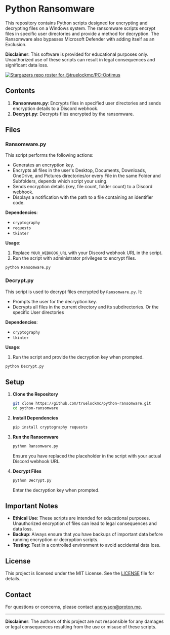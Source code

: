 # Python Ransomware

This repository contains Python scripts designed for encrypting and decrypting files on a Windows system. The ransomware scripts encrypt files in specific user directories and provide a method for decryption. The Ransomware also bypasses Microsoft Defender with adding itself as an Exclusion.

**Disclaimer**: This software is provided for educational purposes only. Unauthorized use of these scripts can result in legal consequences and significant data loss.

[![Stargazers repo roster for @truelockmc/PC-Optimus](https://reporoster.com/stars/dark/truelockmc/python-ransomware)](https://github.com/truelockmc/python-ransomware/stargazers)

## Contents

1. **Ransomware.py**: Encrypts files in specified user directories and sends encryption details to a Discord webhook.
2. **Decrypt.py**: Decrypts files encrypted by the ransomware.

## Files

### Ransomware.py

This script performs the following actions:
- Generates an encryption key.
- Encrypts all files in the user's Desktop, Documents, Downloads, OneDrive, and Pictures directories/or every File in the same Folder and Subfolders, depends which script your using.
- Sends encryption details (key, file count, folder count) to a Discord webhook.
- Displays a notification with the path to a file containing an identifier code.

**Dependencies**:
- `cryptography`
- `requests`
- `tkinter`

**Usage**:
1. Replace `YOUR_WEBHOOK_URL` with your Discord webhook URL in the script.
2. Run the script with administrator privileges to encrypt files.

```bash
python Ransomware.py
```

### Decrypt.py

This script is used to decrypt files encrypted by `Ransomware.py`. It:
- Prompts the user for the decryption key.
- Decrypts all files in the current directory and its subdirectories. Or the specific User directories

**Dependencies**:
- `cryptography`
- `tkinter`

**Usage**:
1. Run the script and provide the decryption key when prompted.

```bash
python Decrypt.py
```

## Setup

1. **Clone the Repository**

   ```bash
   git clone https://github.com/truelockmc/python-ransomware.git
   cd python-ransomware
   ```

2. **Install Dependencies**

   ```bash
   pip install cryptography requests
   ```

3. **Run the Ransomware**

   ```bash
   python Ransomware.py
   ```

   Ensure you have replaced the placeholder in the script with your actual Discord webhook URL.

4. **Decrypt Files**

   ```bash
   python Decrypt.py
   ```

   Enter the decryption key when prompted.

## Important Notes

- **Ethical Use**: These scripts are intended for educational purposes. Unauthorized encryption of files can lead to legal consequences and data loss.
- **Backup**: Always ensure that you have backups of important data before running encryption or decryption scripts.
- **Testing**: Test in a controlled environment to avoid accidental data loss.

## License

This project is licensed under the MIT License. See the [LICENSE](LICENSE) file for details.

## Contact

For questions or concerns, please contact [anonyson@proton.me](mailto:anonyson@proton.me).

---

**Disclaimer**: The authors of this project are not responsible for any damages or legal consequences resulting from the use or misuse of these scripts.
